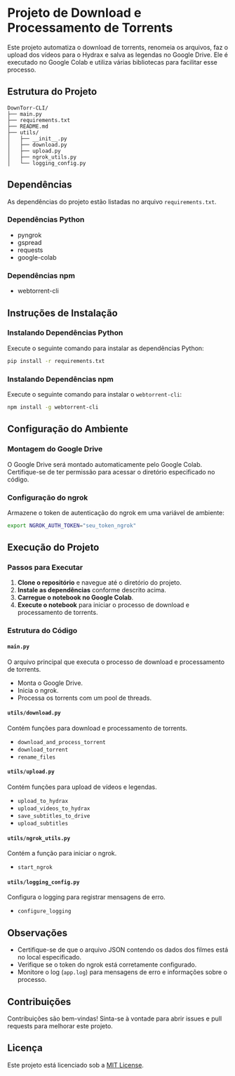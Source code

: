 ﻿# Projeto de Download e Processamento de Torrents

Este projeto automatiza o download de torrents, renomeia os arquivos, faz o upload dos vídeos para o Hydrax e salva as legendas no Google Drive. Ele é executado no Google Colab e utiliza várias bibliotecas para facilitar esse processo.

## Estrutura do Projeto

```
DownTorr-CLI/
├── main.py
├── requirements.txt
├── README.md
├── utils/
│   ├── __init__.py
│   ├── download.py
│   ├── upload.py
│   ├── ngrok_utils.py
│   └── logging_config.py
```

## Dependências

As dependências do projeto estão listadas no arquivo `requirements.txt`.

### Dependências Python

- pyngrok
- gspread
- requests
- google-colab

### Dependências npm

- webtorrent-cli

## Instruções de Instalação

### Instalando Dependências Python

Execute o seguinte comando para instalar as dependências Python:

```bash
pip install -r requirements.txt
```

### Instalando Dependências npm

Execute o seguinte comando para instalar o `webtorrent-cli`:

```bash
npm install -g webtorrent-cli
```

## Configuração do Ambiente

### Montagem do Google Drive

O Google Drive será montado automaticamente pelo Google Colab. Certifique-se de ter permissão para acessar o diretório especificado no código.

### Configuração do ngrok

Armazene o token de autenticação do ngrok em uma variável de ambiente:

```bash
export NGROK_AUTH_TOKEN="seu_token_ngrok"
```

## Execução do Projeto

### Passos para Executar

1. **Clone o repositório** e navegue até o diretório do projeto.
2. **Instale as dependências** conforme descrito acima.
3. **Carregue o notebook no Google Colab**.
4. **Execute o notebook** para iniciar o processo de download e processamento de torrents.

### Estrutura do Código

#### `main.py`

O arquivo principal que executa o processo de download e processamento de torrents.

- Monta o Google Drive.
- Inicia o ngrok.
- Processa os torrents com um pool de threads.

#### `utils/download.py`

Contém funções para download e processamento de torrents.

- `download_and_process_torrent`
- `download_torrent`
- `rename_files`

#### `utils/upload.py`

Contém funções para upload de vídeos e legendas.

- `upload_to_hydrax`
- `upload_videos_to_hydrax`
- `save_subtitles_to_drive`
- `upload_subtitles`

#### `utils/ngrok_utils.py`

Contém a função para iniciar o ngrok.

- `start_ngrok`

#### `utils/logging_config.py`

Configura o logging para registrar mensagens de erro.

- `configure_logging`

## Observações

- Certifique-se de que o arquivo JSON contendo os dados dos filmes está no local especificado.
- Verifique se o token do ngrok está corretamente configurado.
- Monitore o log (`app.log`) para mensagens de erro e informações sobre o processo.

## Contribuições

Contribuições são bem-vindas! Sinta-se à vontade para abrir issues e pull requests para melhorar este projeto.

## Licença

Este projeto está licenciado sob a [MIT License](LICENSE).